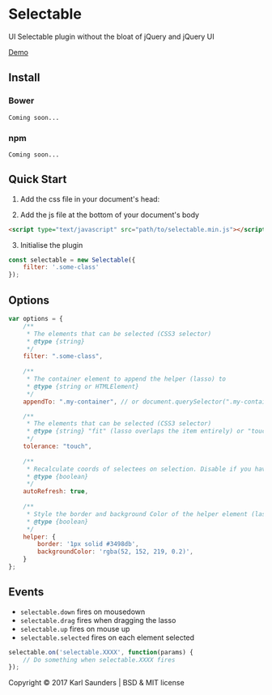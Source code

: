# Selectable
UI Selectable plugin without the bloat of jQuery and jQuery UI

[Demo](http://codepen.io/Mobius1/full/qRxaqQ/)

## Install

### Bower
```
Coming soon...
```

### npm
```
Coming soon...
```

## Quick Start

1. Add the css file in your document's head:

2. Add the js file at the bottom of your document's body

```html
<script type="text/javascript" src="path/to/selectable.min.js"></script>
```

3. Initialise the plugin

```javascript
const selectable = new Selectable({
    filter: '.some-class'
});
```

## Options

```javascript
var options = {
	/**
	 * The elements that can be selected (CSS3 selector)
	 * @type {string}
	 */
	filter: ".some-class",
	
	/**
	 * The container element to append the helper (lasso) to
	 * @type {string or HTMLElement}
	 */
	appendTo: ".my-container", // or document.querySelector(".my-container")

	/**
	 * The elements that can be selected (CSS3 selector)
	 * @type {string} "fit" (lasso overlaps the item entirely) or "touch" (lasso overlaps the item by any amount).
	 */
	tolerance: "touch",
	
	/**
	 * Recalculate coords of selectees on selection. Disable if you have a shit-ton of items.
	 * @type {boolean}
	 */
	autoRefresh: true,
	
	/**
	 * Style the border and background Color of the helper element (lasso).
	 * @type {boolean}
	 */	
	helper: {
		border: '1px solid #3498db',
		backgroundColor: 'rgba(52, 152, 219, 0.2)',
	}	
};
```

## Events

* `selectable.down` fires on mousedown
* `selectable.drag` fires when dragging the lasso
* `selectable.up` fires on mouse up
* `selectable.selected` fires on each element selected

```javascript
selectable.on('selectable.XXXX', function(params) {
	// Do something when selectable.XXXX fires
});
```

Copyright © 2017 Karl Saunders | BSD & MIT license

